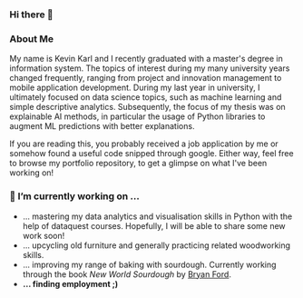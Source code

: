 ### Hi there 👋

### About Me
My name is Kevin Karl and I recently graduated with a master's degree in information system. The topics of interest during my many university years changed frequently, ranging from project and innovation management to mobile application development. During my last year in university, I ultimately focused on data science topics, such as machine learning and simple descriptive analytics. Subsequently, the focus of my thesis was on explainable AI methods, in particular the usage of Python libraries to augment ML predictions with better explanations.

If you are reading this, you probably received a job application by me or somehow found a useful code snipped through google. Either way, feel free to browse my portfolio repository, to get a glimpse on what I've been working on!

### 🔭 I’m currently working on ...

- ... mastering my data analytics and visualisation skills in Python with the help of dataquest courses. Hopefully, I will be able to share some new work soon!
- ... upcycling old furniture and generally practicing related woodworking skills.
- ... improving my range of baking with sourdough. Currently working through the book *New World Sourdough* by [Bryan Ford](https://www.artisanbryan.com/).
- **... finding employment ;)**


<!--
**kvn23/kvn23** is a ✨ _special_ ✨ repository because its `README.md` (this file) appears on your GitHub profile.

Here are some ideas to get you started:

- 🔭 I’m currently working on ...
- 🌱 I’m currently learning ...
- 👯 I’m looking to collaborate on ...
- 🤔 I’m looking for help with ...
- 💬 Ask me about ...
- 📫 How to reach me: ...
- 😄 Pronouns: ...
- ⚡ Fun fact: ...
-->
